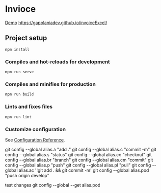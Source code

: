 # Invioce
[Demo](https://gapolaniadev.github.io/invoiceExcel/) https://gapolaniadev.github.io/invoiceExcel/

## Project setup
```
npm install
```

### Compiles and hot-reloads for development
```
npm run serve
```

### Compiles and minifies for production
```
npm run build
```

### Lints and fixes files
```
npm run lint
```

### Customize configuration
See [Configuration Reference](https://cli.vuejs.org/config/).


git config --global alias.a "add ."
git config --global alias.c "commit -m"
git config --global alias.s "status"
git config --global alias.co "checkout"
git config --global alias.br "branch"
git config --global alias.cm "commit"
git config --global alias.p "push"
git config --global alias.pl "pull"
git config --global alias.ac '!git add . && git commit -m'
git config --global alias.pod "push origin develop"

test changes
git config --global --get alias.pod
